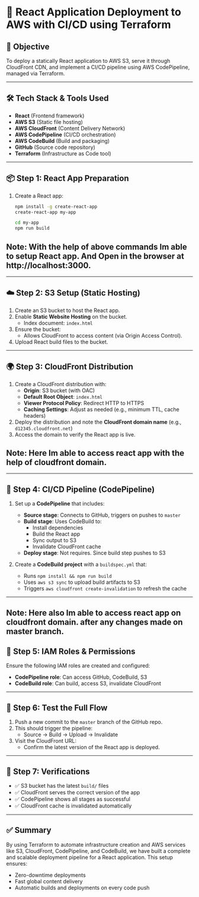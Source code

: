 # 🚀 React Application Deployment to AWS with CI/CD using Terraform

## 🎯 Objective

To deploy a statically React application to AWS S3, serve it through CloudFront CDN, and implement a CI/CD pipeline using AWS CodePipeline, managed via Terraform.

---

## 🛠️ Tech Stack & Tools Used

- **React** (Frontend framework)
- **AWS S3** (Static file hosting)
- **AWS CloudFront** (Content Delivery Network)
- **AWS CodePipeline** (CI/CD orchestration)
- **AWS CodeBuild** (Build and packaging)
- **GitHub** (Source code repository)
- **Terraform** (Infrastructure as Code tool)

---


## 📦 Step 1: React App Preparation

1. Create a React app:
   ```bash
   npm install -g create-react-app
   create-react-app my-app

   cd my-app
   npm run build
   ```
##   Note: With the help of above commands Im able to setup React app. And Open in the browser at http://localhost:3000.

---

## ☁️ Step 2: S3 Setup (Static Hosting)

1. Create an S3 bucket to host the React app.
2. Enable **Static Website Hosting** on the bucket.
   - Index document: `index.html`
   <!-- - Error document: `index.html` -->
3. Ensure the bucket:
   - Allows CloudFront to access content (via Origin Access Control).
4. Upload React build files to the bucket.

---

## 🌍 Step 3: CloudFront Distribution

1. Create a CloudFront distribution with:
   - **Origin**: S3 bucket (with OAC)
   - **Default Root Object**: `index.html`
   - **Viewer Protocol Policy**: Redirect HTTP to HTTPS
   - **Caching Settings**: Adjust as needed (e.g., minimum TTL, cache headers)
2. Deploy the distribution and note the **CloudFront domain name** (e.g., `d12345.cloudfront.net`)
3. Access the domain to verify the React app is live.

## Note: Here Im able to access react app with the help of cloudfront domain.
---

## 🔁 Step 4: CI/CD Pipeline (CodePipeline)

1. Set up a **CodePipeline** that includes:
   - **Source stage**: Connects to GitHub, triggers on pushes to `master`
   - **Build stage**: Uses CodeBuild to:
     - Install dependencies
     - Build the React app
     - Sync output to S3
     - Invalidate CloudFront cache
   - **Deploy stage**: Not requires. Since build step pushes to S3

2. Create a **CodeBuild project** with a `buildspec.yml` that:
   - Runs `npm install && npm run build`
   - Uses `aws s3 sync` to upload build artifacts to S3
   - Triggers `aws cloudfront create-invalidation` to refresh the cache

---

## Note: Here also Im able to access react app on cloudfront domain. after any changes made on master branch.


## 🔐 Step 5: IAM Roles & Permissions

Ensure the following IAM roles are created and configured:

- **CodePipeline role**: Can access GitHub, CodeBuild, S3
- **CodeBuild role**: Can build, access S3, invalidate CloudFront


---

## 🔁 Step 6: Test the Full Flow

1. Push a new commit to the `master` branch of the GitHub repo.
2. This should trigger the pipeline:
   - Source → Build → Upload → Invalidate
3. Visit the CloudFront URL:
   - Confirm the latest version of the React app is deployed.

---

## 🧪 Step 7: Verifications

- ✅ S3 bucket has the latest `build/` files
- ✅ CloudFront serves the correct version of the app
- ✅ CodePipeline shows all stages as successful
- ✅ CloudFront cache is invalidated automatically

---

## ✅ Summary

By using Terraform to automate infrastructure creation and AWS services like S3, CloudFront, CodePipeline, and CodeBuild, we have built a complete and scalable deployment pipeline for a React application. This setup ensures:

- Zero-downtime deployments
- Fast global content delivery
- Automatic builds and deployments on every code push
